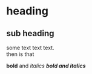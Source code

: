 # heading
## sub heading

some text text  text.<br>  then is that   

**bold** and *italics* ***bold and italics***